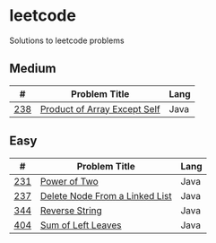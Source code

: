 # leetcode
Solutions to leetcode problems

## Medium
| #    | Problem Title       | Lang          |
|---|-------------|------------------|
| [238](https://leetcode.com/problems/product-of-array-except-self/) | [Product of Array Except Self](https://github.com/lelbarton/leetcode/blob/master/238_product_of_array_except_self.java) | Java |

## Easy
| #    | Problem Title       | Lang          |
|---|-------------|------------------|
| [231](https://leetcode.com/problems/power-of-two/)| [Power of Two](https://github.com/lelbarton/leetcode/blob/master/231_power_of_two.java) | Java |
| [237](https://leetcode.com/problems/delete-node-in-a-linked-list/) | [Delete Node From a Linked List](https://github.com/lelbarton/leetcode/blob/master/237_delete_node_in_linked_list.java) | Java |
| [344](https://leetcode.com/problems/reverse-string/) | [Reverse String](https://github.com/lelbarton/leetcode/blob/master/344_reverse_string.java) | Java |
| [404](https://leetcode.com/problems/sum-of-left-leaves/) | [Sum of Left Leaves](https://github.com/lelbarton/leetcode/blob/master/404_sum_of_left_leaves.java) | Java |

